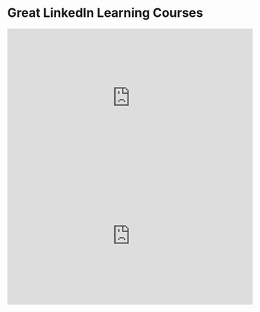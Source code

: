 <h1>Great LinkedIn Learning Courses</h1>

<iframe width="560" height="315" src="https://www.youtube.com/embed/Vy0zX4EhgvY?si=Hn4KOHW_3N1veHL1" title="YouTube video player" frameborder="0" allow="accelerometer; autoplay; clipboard-write; encrypted-media; gyroscope; picture-in-picture; web-share" referrerpolicy="strict-origin-when-cross-origin" allowfullscreen></iframe>

<iframe width="560" height="315" src="https://www.youtube.com/embed/l5k1ai_GBDE?si=dmOdJYkFnv6OcSaJ" title="YouTube video player" frameborder="0" allow="accelerometer; autoplay; clipboard-write; encrypted-media; gyroscope; picture-in-picture; web-share" referrerpolicy="strict-origin-when-cross-origin" allowfullscreen></iframe>

